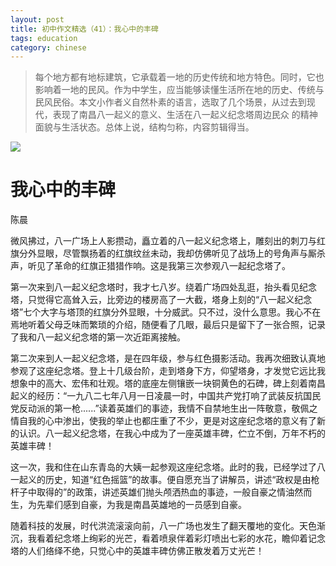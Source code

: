 ```yaml
---
layout: post
title: 初中作文精选（41）：我心中的丰碑
tags: education
category: chinese
---
```


> 每个地方都有地标建筑，它承载着一地的历史传统和地方特色。同时，它也影响着一地的民风。作为中学生，应当能够读懂生活所在地的历史、传统与民风民俗。本文小作者义自然朴素的语言，选取了几个场景，从过去到现代，表现了南昌八一起义的意义、生活在八一起义纪念塔周边民众 的精神面貌与生活状态。总体上说，结构匀称，内容剪辑得当。

![](https://crsando.github.io/images/2025-03-10/bayi.jpg)

# 我心中的丰碑

陈晨

微风拂过，八一广场上人影攒动，矗立着的八一起义纪念塔上，雕刻出的刺刀与红旗分外显眼，尽管飘扬着的红旗纹丝未动，我却仿佛听见了战场上的号角声与厮杀声，听见了革命的红旗正猎猎作响。这是我第三次参观八一起纪念塔了。

第一次来到八一起义纪念塔时，我才七八岁。绕着广场四处乱逛，抬头看见纪念塔，只觉得它高耸入云，比旁边的楼房高了一大截，塔身上刻的“八一起义纪念塔”七个大字与塔顶的红旗分外显眼，十分威武。只不过，没什么意思。我心不在焉地听着父母乏味而繁琐的介绍，随便看了几眼，最后只是留下了一张合照，记录了我和八一起义纪念塔的第一次近距离接触。

第二次来到人一起义纪念塔，是在四年级，参与红色摄影活动。我再次细致认真地参观了这座纪念塔。登上十几级台阶，走到塔身下方，仰望塔身，才发觉它远比我想象中的高大、宏伟和壮观。塔的底座左侧镶嵌一块铜黄色的石碑，碑上刻着南昌起义的经历：“一九八二七年八月一日凌晨一时，中国共产党打响了武装反抗国民党反动派的第一枪......”读着英雄们的事迹，我情不自禁地生出一阵敬意，敬佩之情自我的心中渗出，使我的举止也都庄重了不少，更是对这座纪念塔的意义有了新的认识。八一起义纪念塔，在我心中成为了一座英雄丰碑，伫立不倒，万年不朽的英雄丰碑！

这一次，我和住在山东青岛的大姨一起参观这座纪念塔。此时的我，已经学过了八一起义的历史，知道“红色摇篮”的故事。便自愿充当了讲解员，讲述“政权是由枪杆子中取得的”的政策，讲述英雄们抛头颅洒热血的事迹，一般自豪之情油然而生，为先辈们感到自豪，为我是南昌英雄地的一员感到自豪。

随着科技的发展，时代洪流滚滚向前，八一广场也发生了翻天覆地的变化。天色渐沉，我看着纪念塔上绚彩的光芒，看着喷泉伴着彩灯喷出七彩的水花，瞻仰着记念塔的人们络绎不绝，只觉心中的英雄丰碑仿佛正散发着万丈光芒！